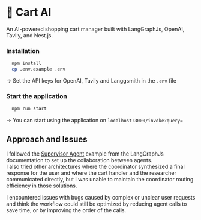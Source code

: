 # 🛒 Cart AI

An AI-powered shopping cart manager built with LangGraphJs, OpenAI, Tavily, and Nest.js.

### Installation

```bash
  npm install
  cp .env.example .env
```
-> Set the API keys for OpenAI, Tavily and Langgsmith in the `.env` file
    
### Start the application

```bash
  npm run start
```
-> You can start using the application on `localhost:3000/invoke?query=`

## Approach and Issues

I followed the [Supervisor Agent](https://langchain-ai.github.io/langgraphjs/tutorials/multi_agent/agent_supervisor/) example from the LangGraphJs documentation to set up the collaboration between agents.  
I also tried other architectures where the coordinator synthesized a final response for the user and where the cart handler and the researcher communicated directly, but I was unable to maintain the coordinator routing efficiency in those solutions.

I encountered issues with bugs caused by complex or unclear user requests and think the workflow could still be optimized by reducing agent calls to save time, or by improving the order of the calls.